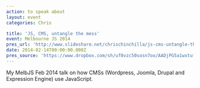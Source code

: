 ```yaml
---
action: to speak about
layout: event
categories: Chris

title: 'JS, CMS, untangle the mess'
event: Melbourne JS 2014
pres_url: 'http://www.slideshare.net/chrischinchilla/js-cms-untangle-the-mess'
date: 2014-02-14T00:00:00.000Z
pres_source: 'https://www.dropbox.com/sh/uf0vzc50sosn7oo/AADjPG5a1wxtufLKa3jh5UERa?dl=0'
---
```


My MelbJS Feb 2014 talk on how CMSs (Wordpress, Joomla, Drupal and Expression Engine) use JavaScript.

